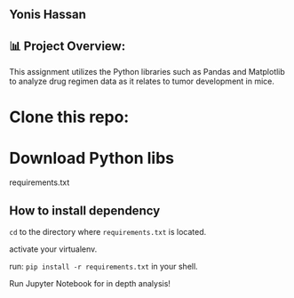 
## Yonis Hassan 

## 📊 Project Overview: 

This assignment utilizes the Python libraries such as Pandas and Matplotlib to analyze drug regimen data as it relates to tumor development in mice.

# Clone this repo: 

# Download Python libs
requirements.txt

## How to install dependency
`cd` to the directory where `requirements.txt` is located.

activate your virtualenv.

run: `pip install -r requirements.txt` in your shell.

Run Jupyter Notebook for in depth analysis!




